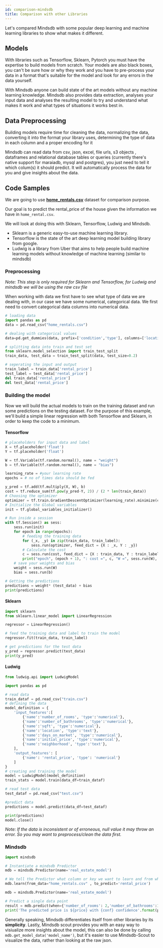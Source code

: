 ```yaml
---
id: comparison-mindsdb
title: Comparison with other Libraries
---
```


Let's compared Mindsdb with some popular deep learning and machine learning libraries to show what makes it different.

## Models

With libraries such as Tensorflow, Sklearn, Pytorch you must have the expertise to build models from scratch. Your models are also black boxes, you can't be sure how or why they work and you have to pre-process your data in a format that's suitable for the model and look for any errors in the data yourself.

With Mindsdb anyone can build state of the art models without any machine learning knowledge. Mindsdb also provides data extraction, analyses your input data and analyses the resulting model to try and understand what makes it work and what types of situations it works best in.

## Data Preprocessing

Building models require time for cleaning the data, normalizing the data, converting it into the format your library uses, determining the type of data in each column and a proper encoding for it

Mindsdb can read data from csv, json, excel, file urls, s3 objects , dataframes and relational database tables or queries (currently there's native support for maraiadb, mysql and postgres), you just need to tell it which colum(s) it should predict. It will automatically process the data for you and give insights about the data.


## Code Samples

We are going to use **[home_rentals.csv](https://s3.eu-west-2.amazonaws.com/mindsdb-example-data/home_rentals.csv)** dataset for comparison purpose.

Our goal is to predict the rental_price of the house given the information we have in `home_rental.csv`.

We will look at doing this with Sklearn, Tensorflow, Ludwig and Mindsdb.

* Sklearn is a generic easy-to-use machine learning library.
* Tensorflow is the state of the art deep learning model building library from google.
* Ludwig is a library from Uber that aims to help people build machine learning models without knowledge of machine learning (similar to mindsdb)

### Preprocessing

*Note: This step is only required for Sklearn and Tensorflow, for Ludwig and mindsdb we will be using the raw csv file*

When working with data we first have to see what type of data we are dealing with, in our case we have some numerical, categorical data. We first need to convert categorical data columns into numerical data.

```python
# loading data
import pandas as pd
data = pd.read_csv("home_rentals.csv")

# dealing with categorical values
data=pd.get_dummies(data, prefix=['condition','type'], columns=['location','neighborhood'])

# splitting data into train and test set
from sklearn.model_selection import train_test_split
train_data, test_data = train_test_split(data, test_size=0.2)

# seperating the input and output
train_label = train_data['rental_price']
test_label = test_data['rental_price']
del train_data['rental_price']
del test_data['rental_price']
```

### Building the model

Now we will build the actual models to train on the training dataset and run some predictions on the testing dataset. For the purpose of this example, we'll build a simple linear regression with both Tensorflow and Sklearn, in order to keep the code to a minimum.

#### Tensorflow

```python
# placeholders for input data and label
X = tf.placeholder('float')
Y = tf.placeholder('float')

W = tf.Variable(tf.random.normal(), name = "weight")
b = tf.Variable(tf.random.normal(), name = "bias")

learning_rate = #your learning rate
epochs = # no of times data should be fed

y_pred = tf.add(tf.multiply(X, W), b)
cost = tf.reduce_sum(tf.pow(y_pred-Y, 2)) / (2 * len(train_data))
# Choosing the optimizer
optimizer = tf.train.GradientDescentOptimizer(learning_rate).minimize(cost)
# Initialize the Global variables
init = tf.global_variables_initializer()

# Run inside a session
with tf.Session() as sess:
    sess.run(init)
    for epoch in range(epochs):
        # feeding the training data
        for (_x, _y) in zip(train_data, train_label):
            sess.run(optimizer, feed_dict = {X : _x, Y : _y})
        # Calculate the cost
        c = sess.run(cost, feed_dict = {X : train_data, Y : train_label})
        print("epoch", (epoch + 1), ": cost =", c, "W =", sess.run(W), "b =", sess.run(b))
    # save your weights and bias
    weight = sess.run(W)
    bias = sess.run(b)

# Getting the predictions
predictions = weight* (test_data) + bias
print(predictions)
```

#### Sklearn

```python
import sklearn
from sklearn.linear_model import LinearRegression

regressor = LinearRegression()

# feed the training data and label to train the model
regressor.fit(train_data, train_label)

# get predictions for the test data
y_pred = regressor.predict(test_data)
print(y_pred)
```

#### Ludwig

```python
from ludwig.api import LudwigModel

import pandas as pd

# read data
train_dataf = pd.read_csv("train.csv") 
# defining the data
model_definition = {
    'input_features':[
        {'name':'number_of_rooms', 'type':'numerical'},
        {'name':'number_of_bathrooms', 'type':'numerical'},
        {'name':'sqft', 'type':'numerical'},
        {'name':'location', 'type':'text'},
        {'name':'days_on_market', 'type':'numerical'},
        {'name':'initial_price', 'type':'numerical'},
        {'name':'neighborhood', 'type':'text'},
    ],
    'output_features': [
        {'name': 'rental_price', 'type': 'numerical'}
    ]
}
# creating and training the model
model = LudwigModel(model_definition)
train_stats = model.train(data_df=train_dataf)

# read test data
test_dataf = pd.read_csv("test.csv")

#predict data
predictions = model.predict(data_df=test_dataf)

print(predictions)
model.close()
```

*Note: If the data is inconsistent or of erroneous, null value it may throw an error. So you may want to  preprocess/clean  the data first.*

### Mindsdb

```python
import mindsdb

# Instantiate a mindsdb Predictor
mdb = mindsdb.Predictor(name='real_estate_model')

# We tell the Predictor what column or key we want to learn and from what data
mdb.learn(from_data="home_rentals.csv" , to_predict='rental_price')

mdb = mindsdb.Predictor(name='real_estate_model')

# Predict a single data point
result = mdb.predict(when={'number_of_rooms': 2,'number_of_bathrooms':1, 'sqft': 1190})
print('The predicted price is ${price} with {conf} confidence'.format(price=result[0]['rental_price'], conf=result[0]['rental_price_confidence']))
```

Generally speaking, Mindsdb differentiates itself from other libraries by its **simplicity**. Lastly, Mindsdb scout provides you with an easy way to visiualize more insights about the model, this can also be done by calling `mdb.get_model_data('model_name')`, but it's easier to use Mindsdb-Scout to visualize the data, rather than looking at the raw json.
